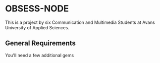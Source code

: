 # OBSESS-NODE
This is a project by six Communication and Multimedia Students at Avans University of Applied Sciences. 

## General Requirements

You'll need a few additional gems
